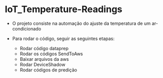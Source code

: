 # IoT_Temperature-Readings

- O projeto consiste na automação do ajuste da temperatura de um ar-condicionado

- Para rodar o código, seguir as seguintes etapas:
    - Rodar código dataprep
    - Rodar os códigos SendToAws
    - Baixar arquivos da aws
    - Rodar DeviceShadow
    - Rodar códigos de predição
